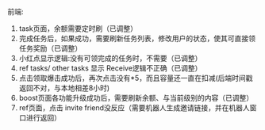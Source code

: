 前端:
1. task页面，余额需要定时刷（已调整）
2. 完成任务后，如果成功，需要刷新任务列表，修改用户的状态，使其可直接领任务奖励（已调整）
3. 小红点显示逻辑:没有可领完成的任务时，不需要（已调整）
4. ref tasks/ other tasks 显示 Receive逻辑不正确（已调整）
5. 点击领取爆击成功后，再次点击没有*5，而且容量还一直在扣减(后端时间戳返回不对，与本地相差8小时)
6. boost页面各功能升级成功后，需要刷新余额、与当前级别的内容（已调整）
7. ref页面，点击 invite friend没反应（需要机器人生成邀请链接，并在机器人窗口进行返回）